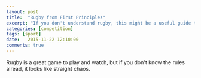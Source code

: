 ```yaml
---
layout: post
title:  "Rugby from First Principles"
excerpt: "If you don't understand rugby, this might be a useful guide to understanding and enjoying the game."
categories: [competition]
tags: [sport]
date:   2015-11-22 12:10:00
comments: true
---
```


Rugby is a great game to play and watch, but if you don't know the rules alread, it looks like straight chaos.

